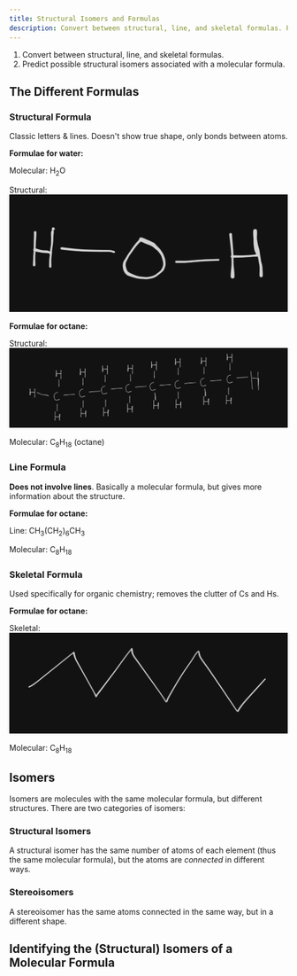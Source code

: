 ```yaml
---
title: Structural Isomers and Formulas
description: Convert between structural, line, and skeletal formulas. Predict possible structural isomers associated with a molecular formula.
---
```


1. Convert between structural, line, and skeletal formulas.
2. Predict possible structural isomers associated with a molecular formula.

## The Different Formulas

### Structural Formula

Classic letters & lines. Doesn't show true shape, only bonds between atoms.

**Formulae for water:**

Molecular: $\text{H}_2\text{O}$

Structural:
![](../../../assets/h2o.png)

**Formulae for octane:**

Structural:
![](../../../assets/octane-struc.png)

Molecular: $\text{C}_8\text{H}_{18}$ (octane)

### Line Formula

**Does not involve lines**. Basically a molecular formula, but gives more
information about the structure.

**Formulae for octane:**

Line: $\text{CH}_3\left(\text{CH}_2\right)_6\text{CH}_3$

Molecular: $\text{C}_8\text{H}_{18}$

### Skeletal Formula

Used specifically for organic chemistry; removes the clutter of $\text{C}$s and
$\text{H}$s.

**Formulae for octane:**

Skeletal:
![](../../../assets/octane.png)

Molecular: $\text{C}_8\text{H}_{18}$

## Isomers

Isomers are molecules with the same molecular formula, but different
structures. There are two categories of isomers:

### Structural Isomers

A structural isomer has the same number of atoms of each element (thus the same
molecular formula), but the atoms are *connected* in different ways.

### Stereoisomers

A stereoisomer has the same atoms connected in the same way, but in a different
shape.

## Identifying the (Structural) Isomers of a Molecular Formula


